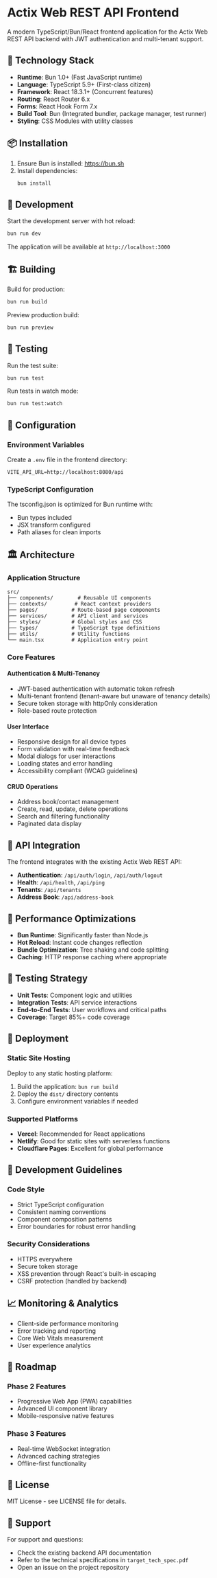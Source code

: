 # Actix Web REST API Frontend

A modern TypeScript/Bun/React frontend application for the Actix Web REST API backend with JWT authentication and multi-tenant support.

## 🚀 Technology Stack

- **Runtime**: Bun 1.0+ (Fast JavaScript runtime)
- **Language**: TypeScript 5.9+ (First-class citizen)
- **Framework**: React 18.3.1+ (Concurrent features)
- **Routing**: React Router 6.x
- **Forms**: React Hook Form 7.x
- **Build Tool**: Bun (Integrated bundler, package manager, test runner)
- **Styling**: CSS Modules with utility classes

## 📦 Installation

1. Ensure Bun is installed: https://bun.sh
2. Install dependencies:
   ```bash
   bun install
   ```

## 🏃 Development

Start the development server with hot reload:

```bash
bun run dev
```

The application will be available at `http://localhost:3000`

## 🏗️ Building

Build for production:

```bash
bun run build
```

Preview production build:

```bash
bun run preview
```

## 🧪 Testing

Run the test suite:

```bash
bun run test
```

Run tests in watch mode:

```bash
bun run test:watch
```

## 🔧 Configuration

### Environment Variables

Create a `.env` file in the frontend directory:

```env
VITE_API_URL=http://localhost:8080/api
```

### TypeScript Configuration

The tsconfig.json is optimized for Bun runtime with:
- Bun types included
- JSX transform configured
- Path aliases for clean imports

## 🏛️ Architecture

### Application Structure

```
src/
├── components/        # Reusable UI components
├── contexts/         # React context providers
├── pages/           # Route-based page components
├── services/        # API client and services
├── styles/          # Global styles and CSS
├── types/           # TypeScript type definitions
├── utils/           # Utility functions
└── main.tsx         # Application entry point
```

### Core Features

#### Authentication & Multi-Tenancy
- JWT-based authentication with automatic token refresh
- Multi-tenant frontend (tenant-aware but unaware of tenancy details)
- Secure token storage with httpOnly consideration
- Role-based route protection

#### User Interface
- Responsive design for all device types
- Form validation with real-time feedback
- Modal dialogs for user interactions
- Loading states and error handling
- Accessibility compliant (WCAG guidelines)

#### CRUD Operations
- Address book/contact management
- Create, read, update, delete operations
- Search and filtering functionality
- Paginated data display

## 🔗 API Integration

The frontend integrates with the existing Actix Web REST API:

- **Authentication**: `/api/auth/login`, `/api/auth/logout`
- **Health**: `/api/health`, `/api/ping`
- **Tenants**: `/api/tenants`
- **Address Book**: `/api/address-book`

## 🎯 Performance Optimizations

- **Bun Runtime**: Significantly faster than Node.js
- **Hot Reload**: Instant code changes reflection
- **Bundle Optimization**: Tree shaking and code splitting
- **Caching**: HTTP response caching where appropriate

## 🧪 Testing Strategy

- **Unit Tests**: Component logic and utilities
- **Integration Tests**: API service interactions
- **End-to-End Tests**: User workflows and critical paths
- **Coverage**: Target 85%+ code coverage

## 🚀 Deployment

### Static Site Hosting

Deploy to any static hosting platform:

1. Build the application: `bun run build`
2. Deploy the `dist/` directory contents
3. Configure environment variables if needed

### Supported Platforms

- **Vercel**: Recommended for React applications
- **Netlify**: Good for static sites with serverless functions
- **Cloudflare Pages**: Excellent for global performance

## 🤝 Development Guidelines

### Code Style

- Strict TypeScript configuration
- Consistent naming conventions
- Component composition patterns
- Error boundaries for robust error handling

### Security Considerations

- HTTPS everywhere
- Secure token storage
- XSS prevention through React's built-in escaping
- CSRF protection (handled by backend)

## 📈 Monitoring & Analytics

- Client-side performance monitoring
- Error tracking and reporting
- Core Web Vitals measurement
- User experience analytics

## 🔄 Roadmap

### Phase 2 Features
- Progressive Web App (PWA) capabilities
- Advanced UI component library
- Mobile-responsive native features

### Phase 3 Features
- Real-time WebSocket integration
- Advanced caching strategies
- Offline-first functionality

## 📄 License

MIT License - see LICENSE file for details.

## 🙋 Support

For support and questions:
- Check the existing backend API documentation
- Refer to the technical specifications in `target_tech_spec.pdf`
- Open an issue on the project repository
